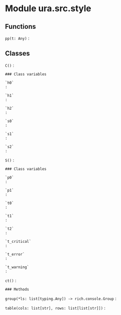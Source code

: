 # Module ura.src.style

## Functions

`pp(t: Any)`
:

## Classes

`C()`
:

```
### Class variables

`h0`
:

`h1`
:

`h2`
:

`s0`
:

`s1`
:

`s2`
:
```

`S()`
:

```
### Class variables

`p0`
:

`p1`
:

`t0`
:

`t1`
:

`t2`
:

`t_critical`
:

`t_error`
:

`t_warning`
:
```

`ct()`
:

```
### Methods
```

`group(*ls: list[typing.Any]) ‑> rich.console.Group`
:

`table(cols: list[str], rows: list[list[str]])`
:
